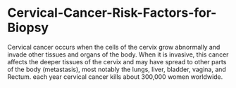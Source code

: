 # Cervical-Cancer-Risk-Factors-for-Biopsy
Cervical cancer occurs when the cells of the cervix grow abnormally and invade other tissues and organs of the body. When it is invasive, this cancer affects the deeper tissues of the cervix and may have spread to other parts of the body (metastasis), most notably the lungs, liver, bladder, vagina, and Rectum.
each year cervical cancer kills about 300,000 women worldwide.
